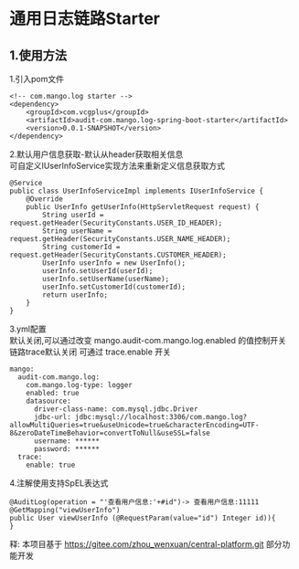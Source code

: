 # **通用日志链路Starter**


## 1.使用方法
   1.引入pom文件
   
    <!-- com.mango.log starter -->
    <dependency>
        <groupId>com.vcgplus</groupId>
        <artifactId>audit-com.mango.log-spring-boot-starter</artifactId>
        <version>0.0.1-SNAPSHOT</version>
    </dependency>
</pre>
    2.默认用户信息获取-默认从header获取相关信息<br>
      可自定义IUserInfoService实现方法来重新定义信息获取方式
        
    
    @Service
    public class UserInfoServiceImpl implements IUserInfoService {
        @Override
        public UserInfo getUserInfo(HttpServletRequest request) {
            String userId = request.getHeader(SecurityConstants.USER_ID_HEADER);
            String userName = request.getHeader(SecurityConstants.USER_NAME_HEADER);
            String customerId = request.getHeader(SecurityConstants.CUSTOMER_HEADER);
            UserInfo userInfo = new UserInfo();
            userInfo.setUserId(userId);
            userInfo.setUserName(userName);
            userInfo.setCustomerId(customerId);
            return userInfo;
        }
    }
</pre>
    3.yml配置<br>
    默认关闭,可以通过改变 mango.audit-com.mango.log.enabled 的值控制开关<br>
    链路trace默认关闭 可通过 trace.enable 开关 
    
    mango:
      audit-com.mango.log:
        com.mango.log-type: logger
        enabled: true
        datasource:
          driver-class-name: com.mysql.jdbc.Driver
          jdbc-url: jdbc:mysql://localhost:3306/com.mango.log?allowMultiQueries=true&useUnicode=true&characterEncoding=UTF-8&zeroDateTimeBehavior=convertToNull&useSSL=false
          username: ******
          password: ******
      trace:
        enable: true
</pre>
    4.注解使用支持SpEL表达式
    
    @AuditLog(operation = "'查看用户信息:'+#id")-> 查看用户信息:11111
    @GetMapping("viewUserInfo")
    public User viewUserInfo (@RequestParam(value="id") Integer id)){
    }
    
释: 本项目基于 https://gitee.com/zhou_wenxuan/central-platform.git 部分功能开发
    
        
